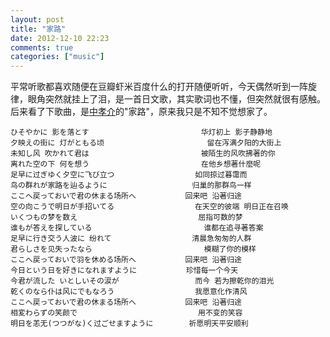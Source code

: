 ```yaml
---
layout: post
title: "家路"
date: 2012-12-10 22:23
comments: true
categories: ["music"]
---
```


平常听歌都喜欢随便在豆瓣虾米百度什么的打开随便听听，今天偶然听到一阵旋律，眼角突然就挂上了泪，是一首日文歌，其实歌词也不懂，但突然就很有感触。后来看了下歌曲，是[中孝介](http://ja.wikipedia.org/wiki/%E4%B8%AD%E5%AD%9D%E4%BB%8B)的"家路"，原来我只是不知不觉想家了。

```
ひそやかに 影を落とす                   		华灯初上 影子静静地
夕映えの街に 灯がともる顷               		留在泻满夕阳的大街上
未知し风 吹かれて君は                   		被陌生的风吹拂著的你
离れた空の下 何を想う                   		在他乡想著什麼呢
足早に过ぎゆく夕空に飞び立つ            		如同掠过暮霭而
鸟の群れが家路を辿るように              		归巢的那群鸟一样
ここへ戻っておいで君の休まる场所へ      		回来吧 沿著归途
空の向こうで明日が手招いてる            		在天空的彼端 明日正在召唤
いくつもの梦を数え                      		屈指可数的梦
谁もが答えを探している                  		谁都在追寻著答案
足早に行き交う人波に 纷れて             		清晨急匆匆的人群
君らしさを见失ったなら                  		模糊了你的模样
ここへ戻っておいで羽を休める场所へ      		回来吧 沿著归途
今日という日を好きになれますように      		珍惜每一个今天
今君が流した いとしいその涙が           		而今 若为擦乾你的泪光
乾くのなら仆は风にでもなろう            		我愿意化作清风
ここへ戻っておいで君の休まる场所へ      		回来吧 沿著归途
相変わらずの笑颜で                      		用不变的笑容
明日を恙无(つつがな)く过ごせますように  		祈愿明天平安顺利
```
